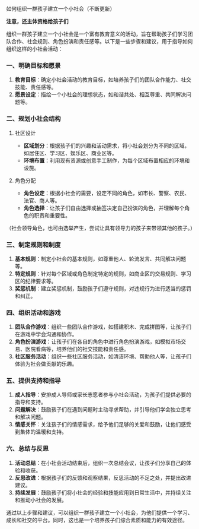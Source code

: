 如何组织一群孩子建立一个小社会（不断更新）



**注意，还主体资格给孩子们**



组织一群孩子建立一个小社会是一个富有教育意义的活动，旨在帮助孩子们学习团队合作、社会规则、角色扮演和责任感等。以下是一些步骤和建议，用于指导如何组织这样的小社会活动：

### 一、明确目标和愿景

1. **教育目标**：确定小社会活动的教育目标，如培养孩子们的团队合作能力、社交技能、责任感等。
2. **愿景设定**：描绘一个小社会的理想状态，如和谐共处、相互尊重、共同解决问题等。



### 二、规划小社会结构

1. 社区设计

   - **区域划分**：根据孩子们的兴趣和活动需求，将小社会划分为不同的区域，如居住区、学习区、娱乐区、商业区等。
   - **环境布置**：利用现有资源或创意手工制作，为每个区域布置相应的环境和设施。

   

2. 角色分配

   - **角色设定**：根据小社会的需要，设定不同的角色，如市长、警察、农民、法官、商人等。
   - **角色选择**：让孩子们自由选择或抽签决定自己扮演的角色，并理解每个角色的职责和重要性。

（社会领导角色，也可由选举产生，尝试让具有领导力的孩子来带领其他的孩子。）



### 三、制定规则和制度

1. **基本规则**：制定小社会的基本规则，如尊重他人、轮流发言、共同解决问题等。
2. **特定规则**：针对每个区域或角色制定特定的规则，如商业区的交易规则、学习区的纪律要求等。
3. **奖惩机制**：建立奖惩机制，鼓励孩子们遵守规则，对违规行为进行适当的惩罚和纠正。



### 四、组织活动和游戏

1. **团队合作游戏**：组织一些团队合作游戏，如搭建积木、完成拼图等，让孩子们在游戏中学会沟通和协作。
2. **角色扮演游戏**：让孩子们在各自的角色中进行角色扮演游戏，如模拟市场交易、医院看病等，培养他们的社交技能和责任感。
3. **社区服务活动**：组织一些社区服务活动，如清洁环境、帮助他人等，让孩子们体验为社会做贡献的乐趣。



### 五、提供支持和指导

1. **成人指导**：安排成人导师或家长志愿者参与小社会活动，为孩子们提供必要的指导和支持。
2. **问题解决**：鼓励孩子们在遇到问题时主动寻求帮助，并引导他们学会独立思考和解决问题。
3. **情感关怀**：关注孩子们的情感需求，给予他们足够的关爱和鼓励，让他们感受到集体的温暖和支持。



### 六、总结与反思

1. **活动总结**：在小社会活动结束后，组织一次总结会议，让孩子们分享自己的体验和收获。
2. **反思改进**：根据孩子们的反馈和观察结果，反思活动的不足之处，并提出改进建议。
3. **持续发展**：鼓励孩子们将小社会的经验和技能应用到日常生活中，并持续关注和推动小社会的发展。

通过以上步骤和建议，可以组织一群孩子建立一个小社会，为他们提供一个学习、成长和社交的平台。同时，这也是一个培养孩子们综合素质和能力的有效途径。